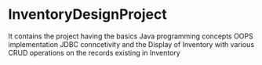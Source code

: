 # InventoryDesignProject

It contains the project having the basics Java programming concepts 
OOPS implementation
JDBC conncetivity
and the Display of Inventory with 
various CRUD operations on the records existing in Inventory

